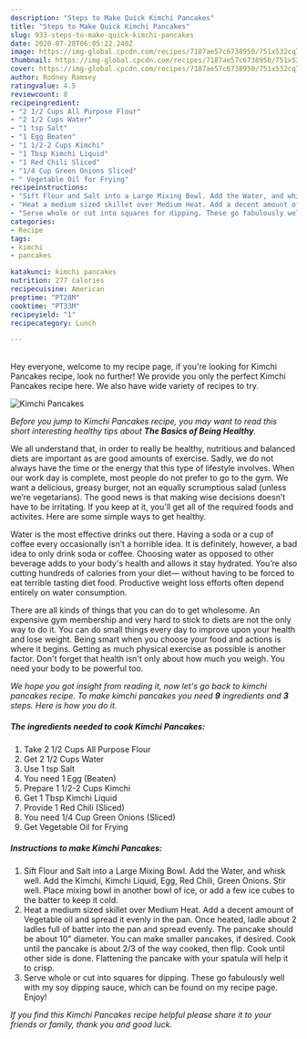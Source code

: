 ```yaml
---
description: "Steps to Make Quick Kimchi Pancakes"
title: "Steps to Make Quick Kimchi Pancakes"
slug: 933-steps-to-make-quick-kimchi-pancakes
date: 2020-07-28T06:05:22.240Z
image: https://img-global.cpcdn.com/recipes/7187ae57c6738950/751x532cq70/kimchi-pancakes-recipe-main-photo.jpg
thumbnail: https://img-global.cpcdn.com/recipes/7187ae57c6738950/751x532cq70/kimchi-pancakes-recipe-main-photo.jpg
cover: https://img-global.cpcdn.com/recipes/7187ae57c6738950/751x532cq70/kimchi-pancakes-recipe-main-photo.jpg
author: Rodney Ramsey
ratingvalue: 4.5
reviewcount: 8
recipeingredient:
- "2 1/2 Cups All Purpose Flour"
- "2 1/2 Cups Water"
- "1 tsp Salt"
- "1 Egg Beaten"
- "1 1/2-2 Cups Kimchi"
- "1 Tbsp Kimchi Liquid"
- "1 Red Chili Sliced"
- "1/4 Cup Green Onions Sliced"
- " Vegetable Oil for Frying"
recipeinstructions:
- "Sift Flour and Salt into a Large Mixing Bowl. Add the Water, and whisk well. Add the Kimchi, Kimchi Liquid, Egg, Red Chili, Green Onions. Stir well. Place mixing bowl in another bowl of ice, or add a few ice cubes to the batter to keep it cold."
- "Heat a medium sized skillet over Medium Heat. Add a decent amount of Vegetable oil and spread it evenly in the pan. Once heated, ladle about 2 ladles full of batter into the pan and spread evenly. The pancake should be about 10&#34; diameter. You can make smaller pancakes, if desired. Cook until the pancake is about 2/3 of the way cooked, then flip. Cook until other side is done. Flattening the pancake with your spatula will help it to crisp."
- "Serve whole or cut into squares for dipping. These go fabulously well with my soy dipping sauce, which can be found on my recipe page. Enjoy!"
categories:
- Recipe
tags:
- kimchi
- pancakes

katakunci: kimchi pancakes 
nutrition: 277 calories
recipecuisine: American
preptime: "PT28M"
cooktime: "PT33M"
recipeyield: "1"
recipecategory: Lunch

---
```

<br>
Hey everyone, welcome to my recipe page, if you're looking for Kimchi Pancakes recipe, look no further! We provide you only the perfect Kimchi Pancakes recipe here. We also have wide variety of recipes to try.
<br>


![Kimchi Pancakes](https://img-global.cpcdn.com/recipes/7187ae57c6738950/751x532cq70/kimchi-pancakes-recipe-main-photo.jpg)

<i>Before you jump to Kimchi Pancakes recipe, you may want to read this short interesting healthy tips about <strong>The Basics of Being Healthy</strong>.</i>

We all understand that, in order to really be healthy, nutritious and balanced diets are important as are good amounts of exercise. Sadly, we do not always have the time or the energy that this type of lifestyle involves. When our work day is complete, most people do not prefer to go to the gym. We want a delicious, greasy burger, not an equally scrumptious salad (unless we’re vegetarians). The good news is that making wise decisions doesn’t have to be irritating. If you keep at it, you'll get all of the required foods and activites. Here are some simple ways to get healthy.

Water is the most effective drinks out there. Having a soda or a cup of coffee every occasionally isn’t a horrible idea. It is definitely, however, a bad idea to only drink soda or coffee. Choosing water as opposed to other beverage adds to your body's health and allows it stay hydrated. You’re also cutting hundreds of calories from your diet— without having to be forced to eat terrible tasting diet food. Productive weight loss efforts often depend entirely on water consumption.

There are all kinds of things that you can do to get wholesome. An expensive gym membership and very hard to stick to diets are not the only way to do it. You can do small things every day to improve upon your health and lose weight. Being smart when you choose your food and actions is where it begins. Getting as much physical exercise as possible is another factor. Don't forget that health isn't only about how much you weigh. You need your body to be powerful too. 


<i>We hope you got insight from reading it, now let's go back to kimchi pancakes recipe. To make kimchi pancakes you need <strong>9</strong> ingredients and <strong>3</strong> steps. Here is how you do it.
</i>

##### The ingredients needed to cook Kimchi Pancakes:

1. Take 2 1/2 Cups All Purpose Flour
1. Get 2 1/2 Cups Water
1. Use 1 tsp Salt
1. You need 1 Egg (Beaten)
1. Prepare 1 1/2-2 Cups Kimchi
1. Get 1 Tbsp Kimchi Liquid
1. Provide 1 Red Chili (Sliced)
1. You need 1/4 Cup Green Onions (Sliced)
1. Get  Vegetable Oil for Frying


##### Instructions to make Kimchi Pancakes:

1. Sift Flour and Salt into a Large Mixing Bowl. Add the Water, and whisk well. Add the Kimchi, Kimchi Liquid, Egg, Red Chili, Green Onions. Stir well. Place mixing bowl in another bowl of ice, or add a few ice cubes to the batter to keep it cold.
1. Heat a medium sized skillet over Medium Heat. Add a decent amount of Vegetable oil and spread it evenly in the pan. Once heated, ladle about 2 ladles full of batter into the pan and spread evenly. The pancake should be about 10&#34; diameter. You can make smaller pancakes, if desired. Cook until the pancake is about 2/3 of the way cooked, then flip. Cook until other side is done. Flattening the pancake with your spatula will help it to crisp.
1. Serve whole or cut into squares for dipping. These go fabulously well with my soy dipping sauce, which can be found on my recipe page. Enjoy!


<i>If you find this Kimchi Pancakes recipe helpful please share it to your friends or family, thank you and good luck.</i>
